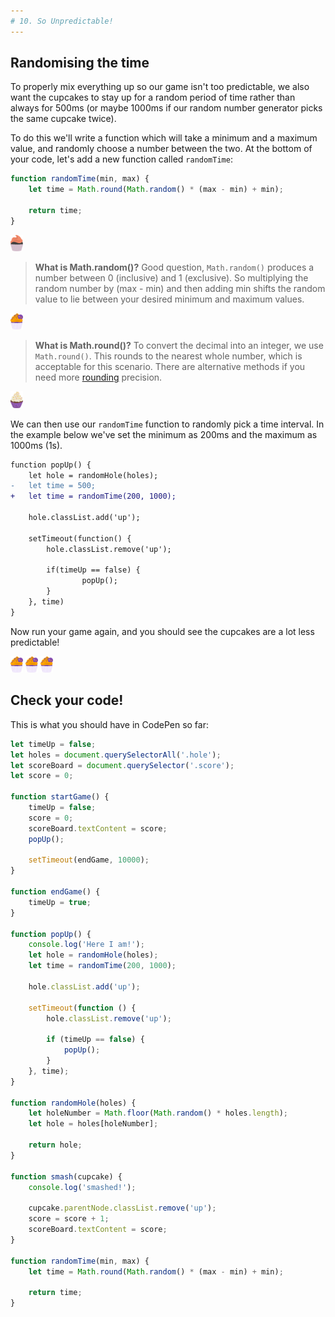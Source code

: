 ```yaml
---
# 10. So Unpredictable!
---
```


## Randomising the time

To properly mix everything up so our game isn't too predictable, we also want the cupcakes to stay up for a random period of time rather than always for 500ms (or maybe 1000ms if our random number generator picks the same cupcake twice).

To do this we'll write a function which will take a minimum and a maximum value, and randomly choose a number between the two. At the bottom of your code, let's add a new function called `randomTime`:

```js
function randomTime(min, max) {
    let time = Math.round(Math.random() * (max - min) + min);

    return time;
}
```

<p align="start">
<img src=../step_2/plain_cupcake2.svg width="20">
</p>

> **What is Math.random()?**
> Good question, `Math.random()` produces a number between 0 (inclusive) and 1 (exclusive). So multiplying the random number by (max - min) and then adding min shifts the random value to lie between your desired minimum and maximum values.

<p align="start">
<img src=../step_2/shecodes_cupcake.svg width="20">
</p>

> **What is Math.round()?**
> To convert the decimal into an integer, we use `Math.round()`. This rounds to the nearest whole number, which is acceptable for this scenario. There are alternative methods if you need more [rounding](https://javascript.info/number#rounding) precision.

<p align="start">
<img src=../step_2/test_plain_cupcake.svg width="20">
</p>

We can then use our `randomTime` function to randomly pick a time interval. In the example below we've set the minimum as 200ms and the maximum as 1000ms (1s).

```diff
function popUp() {
	let hole = randomHole(holes);
-	let time = 500;
+	let time = randomTime(200, 1000);

	hole.classList.add('up');

	setTimeout(function() {
		hole.classList.remove('up');

		if(timeUp == false) {
				popUp();
		}
	}, time)
}
```

Now run your game again, and you should see the cupcakes are a lot less predictable!

<p align="start">
<img src=../step_2/shecodes_cupcake.svg width="20">
<img src=../step_2/shecodes_cupcake.svg width="20">
<img src=../step_2/shecodes_cupcake.svg width="20">
</p>

## Check your code!

This is what you should have in CodePen so far:

```js
let timeUp = false;
let holes = document.querySelectorAll('.hole');
let scoreBoard = document.querySelector('.score');
let score = 0;

function startGame() {
    timeUp = false;
    score = 0;
    scoreBoard.textContent = score;
    popUp();

    setTimeout(endGame, 10000);
}

function endGame() {
    timeUp = true;
}

function popUp() {
    console.log('Here I am!');
    let hole = randomHole(holes);
    let time = randomTime(200, 1000);

    hole.classList.add('up');

    setTimeout(function () {
        hole.classList.remove('up');

        if (timeUp == false) {
            popUp();
        }
    }, time);
}

function randomHole(holes) {
    let holeNumber = Math.floor(Math.random() * holes.length);
    let hole = holes[holeNumber];

    return hole;
}

function smash(cupcake) {
    console.log('smashed!');

    cupcake.parentNode.classList.remove('up');
    score = score + 1;
    scoreBoard.textContent = score;
}

function randomTime(min, max) {
    let time = Math.round(Math.random() * (max - min) + min);

    return time;
}
```
